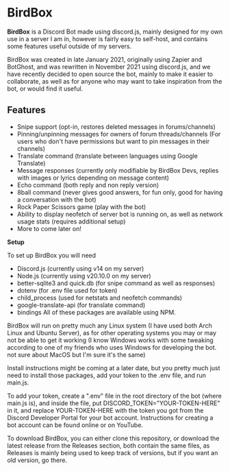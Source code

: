# BirdBox

**BirdBox** is a Discord Bot made using discord.js, mainly designed for my own use in a server I am in, however is fairly easy to self-host, and contains some features useful outside of my servers.

BirdBox was created in late January 2021, originally using Zapier and BotGhost, and was rewritten in November 2021 using discord.js, and we have recently decided to open source the bot, mainly to make it easier to collaborate, as well as for anyone who may want to take inspiration from the bot, or would find it useful.


## Features

- Snipe support (opt-in, restores deleted messages in forums/channels)
- Pinning/unpinning messages for owners of forum threads/channels (For users who don't have permissions but want to pin messages in their channels)
- Translate command (translate between languages using Google Translate)
- Message responses (currently only modifiable by BirdBox Devs, replies with images or lyrics depending on message content)
- Echo command (both reply and non reply version)
- 8ball command (never gives good answers, for fun only, good for having a conversation with the bot)
- Rock Paper Scissors game (play with the bot)
- Ability to display neofetch of server bot is running on, as well as network usage stats (requires additional setup)
- More to come later on!

**Setup**

To set up BirdBox you will need

- Discord.js (currently using v14 on my server)
- Node.js (currently using v20.10.0 on my server)
- better-sqlite3 and quick.db (for snipe command as well as responses)
- dotenv (for .env file used for token)
- child_process (used for netstats and neofetch commands)
- google-translate-api (for translate command)
- bindings
All of these packages are available using NPM.

BirdBox will run on pretty much any Linux system (I have used both Arch Linux and Ubuntu Server), as for other operating systems you may or may not be able to get it working (I know Windows works with some tweaking according to one of my friends who uses Windows for developing the bot. not sure about MacOS but I'm sure it's the same)

Install instructions might be coming at a later date, but you pretty much just need to install those packages, add your token to the .env file, and run main.js.

To add your token, create a ".env" file in the root directory of the bot (where main.js is), and inside the file, put DISCORD_TOKEN="YOUR-TOKEN-HERE" in it, and replace YOUR-TOKEN-HERE with the token you got from the Discord Developer Portal for your bot account. Instructions for creating a bot account can be found online or on YouTube.

To download BirdBox, you can either clone this repository, or download the latest release from the Releases section, both contain the same files, as Releases is mainly being used to keep track of versions, but if you want an old version, go there.




